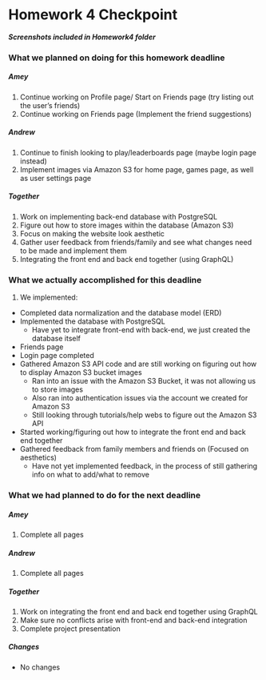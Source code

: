 # Homework 4 Checkpoint

***Screenshots included in Homework4 folder***

### What we planned on doing for this homework deadline

##### Amey
1. Continue working on Profile page/ Start on Friends page (try listing out the user’s friends)
2. Continue working on Friends page (Implement the friend suggestions)

##### Andrew
1. Continue to finish looking to play/leaderboards page (maybe login page instead)
2. Implement images via Amazon S3 for home page, games page, as well as user settings page

##### Together
1. Work on implementing back-end database with PostgreSQL
2. Figure out how to store images within the database (Amazon S3)
3. Focus on making the website look aesthetic
4. Gather user feedback from friends/family and see what changes need to be made and implement them
5. Integrating the front end and back end together (using GraphQL)

### What we actually accomplished for this deadline

1. We implemented:
  - Completed data normalization and the database model (ERD)
  - Implemented the database with PostgreSQL
    - Have yet to integrate front-end with back-end, we just created the database itself
  - Friends page
  - Login page completed
  - Gathered Amazon S3 API code and are still working on figuring out how to display Amazon S3 bucket images
    - Ran into an issue with the Amazon S3 Bucket, it was not allowing us to store images
    - Also ran into authentication issues via the account we created for Amazon S3
    - Still looking through tutorials/help webs to figure out the Amazon S3 API
  - Started working/figuring out how to integrate the front end and back end together
  - Gathered feedback from family members and friends on (Focused on aesthetics)
    - Have not yet implemented feedback, in the process of still gathering info on what to add/what to remove

### What we had planned to do for the next deadline

##### Amey
1. Complete all pages

##### Andrew
1. Complete all pages


##### Together
1. Work on integrating the front end and back end together using GraphQL
2. Make sure no conflicts arise with front-end and back-end integration
3. Complete project presentation

##### Changes
- No changes

